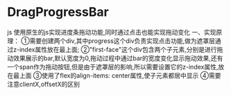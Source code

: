 # DragProgressBar
js
使用原生的js实现进度条拖动功能,同时通过点击也能实现拖动变化
一、实现原理：
①需要创建两个div,其中progress这个div负责实现点击功能,做为遮罩层通过z-index属性放在最上面;
②"first-face"这个div包含两个子元素,分别是进行拖动效果展示的bar,默认宽度为0,拖动过程中通过bar的宽度变化显示拖动效果,还有一个span作为拖动按钮,但是由于遮罩层的影响,所以需要设置它的z-index属性,放在最上面
③使用了flex的align-items: center属性,使子元素都居中显示
④需要注意clientX,offsetX的区别
